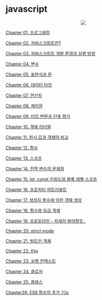 # javascript
<div align="center">
<img src="https://images.velog.io/images/hustle-dev/post/9a376a17-0fb6-4689-9553-4e454ce1b3ca/%E1%84%86%E1%85%A9%E1%84%83%E1%85%A5%E1%86%AB%20%E1%84%8C%E1%85%A1%E1%84%87%E1%85%A1%E1%84%89%E1%85%B3%E1%84%8F%E1%85%B3%E1%84%85%E1%85%B5%E1%86%B8%E1%84%90%E1%85%B3.png">
</div>

[Chapter 01. 프로그래밍](https://www.notion.so/moondongmin/Chapter-01-f16e71341d7d488fbe525af0dcfe162d)

[Chapter 02. 자바스크립트란?](https://www.notion.so/Chapter-02-8fbc738e7bfa4ab7862a7edf9b342e1b?pvs=21)

[Chapter 03. 자바스크립트 개발 환경과 실행 방법](https://www.notion.so/Chapter-03-4b10459bf4414f208d58498a14deb77d?pvs=21)

[Chapter 04. 변수](https://www.notion.so/Chapter-04-df58fd3815ad4eae99c073e82bd93733?pvs=21)

[Chapter 05. 표현식과 문](https://www.notion.so/Chapter-05-6dbfed6979b84cb0863c8d627814c247?pvs=21)

[Chapter 06.  데이터 타입](https://www.notion.so/Chapter-06-a44013bed5bc4f8882adb11e845ecf15?pvs=21)

[Chapter 07. 연산자](https://www.notion.so/Chapter-07-1fa3256b9e2541d3ac52f92757e26834?pvs=21)

[Chapter 08. 제어문](https://www.notion.so/Chapter-08-32ae948dd180479e9c45399405cfb5c3?pvs=21)

[Chapter 09. 타입 변환과 단축 평가](https://www.notion.so/Chapter-09-568e050b1c964360b95cfc42b5919bd5?pvs=21)

[Chapter 10. 객체 리터럴](https://www.notion.so/Chapter-10-aec37ae1ec3a489aafa40d8bcf21c694?pvs=21)

[Chapter 11. 원시 값과 객체의 비교](https://www.notion.so/Chapter-11-4317e6d7114a4898825d9bd70e6911e8?pvs=21)

[Chapter 12. 함수](https://www.notion.so/Chapter-12-ca2654cf26ea4b3ab51dcea8b4931669?pvs=21)

[Chapter 13. 스코프](https://www.notion.so/Chapter-13-2b25c45d5dd24d8fa8cfe17e0ca6a7ca?pvs=21)

[Chapter 14. 전역 변수의 문제점](https://www.notion.so/Chapter-14-b0b437afb42b4ccfb07714dc27ae3921?pvs=21)

[Chapter 15. let, const 키워드와 블록 레벨 스코프](https://www.notion.so/Chapter-15-let-const-f7880736af9d4dc7810b583fdf6699d6?pvs=21)

[Chapter 16. 프로퍼티 어트리뷰트](https://www.notion.so/Chapter-16-08290810b2354b14a5097edcf116dde6?pvs=21)

[Chapter 17. 생성자 함수에 의한 객체 생성](https://www.notion.so/Chapter-17-7c2b81e5f2454304a1c76065e8b3d98c?pvs=21)

[Chapter 18. 함수와 일급 객체](https://www.notion.so/Chapter-18-ae0c6bd5d2f84e9183d8607a726d23b4?pvs=21)

[Chapter 19. 프로토타입 - 자세히 봐야할듯..](https://www.notion.so/Chapter-19-ba321af130f847068375b75bc5412fbc?pvs=21)

[Chapter 20. strict mode](https://www.notion.so/moondongmin/Chapter-20-strict-mode-393cec47803740dcb15c1cf420a963c1)

[Chapter 21. 빌트인 객체](https://www.notion.so/moondongmin/Chapter-21-95dc3281f292457087a56a635496064e)

[Chapter 22. this](https://www.notion.so/moondongmin/Chapter-22-this-8e9d9ddcedcd4459a3e48acf72571309)

[Chapter 23. 실행 컨텍스트](https://www.notion.so/moondongmin/Chapter-23-d7e86f0ff2154ef580031a202988684c)

[Chapter 24. 클로저](https://www.notion.so/moondongmin/Chapter24-a2f6abaf43f14b02889efee9fa6cb113)

[Chapter 25. 클래스](https://www.notion.so/moondongmin/Chapter25-6d6748cd03a44dee9827ca21fa2a8cb2)

[Chapter26. ES6 함수의 추가 기능](https://www.notion.so/moondongmin/Chapter26-ES6-926645ac4ee14b38a8502143172f510c)